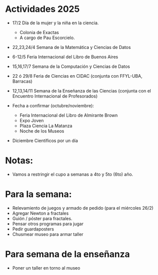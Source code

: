 # Actividades 2025

+ 17/2 Día de la mujer y la niña en la ciencia.
   - Colonia de Exactas
   - A cargo de Pau Escorcielo.
  
+ 22,23,24/4 Semana de la Matemática y Ciencias de Datos

+ 6-12/5 Feria Internacional del Libro de Buenos Aires

+ 15,16,17/7 Semana de la Computación y Ciencias de Datos

+ 22 ó 29/8 Feria de Ciencias en CIDAC (conjunta con FFYL-UBA, Barracas)

+ 12,13,14/11 Semana de la Enseñanza de las Ciencias (conjunta con el Encuentro Internacional de Profesorados)

+ Fecha a confirmar (octubre/noviembre):
  - Feria Internacional del Libro de Almirante Brown
  - Expo Joven
  - Plaza Ciencia La Matanza
  - Noche de los Museos

+ Diciembre Científicos por un día


# Notas:
- Vamos a restringir el cupo a semanas a 4to y 5to (6to) año.


# Para la semana:
- Relevamiento de juegos y armado de pedido (para el miércoles 26/2) 
- Agregar Newton a fractales
- Guión / póster para fractales.
- Pensar otros programas para jugar
- Pedir guardaposters
- Chusmear museo para armar taller

# Para semana de la enseñanza
- Poner un taller en torno al museo

